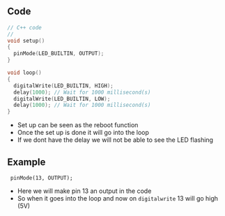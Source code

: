 ## Code 

```C
// C++ code
//
void setup()
{
  pinMode(LED_BUILTIN, OUTPUT);
}

void loop()
{
  digitalWrite(LED_BUILTIN, HIGH);
  delay(1000); // Wait for 1000 millisecond(s)
  digitalWrite(LED_BUILTIN, LOW);
  delay(1000); // Wait for 1000 millisecond(s)
}
```

- Set up can be seen as the reboot function
- Once the set up is done it will go into the loop
- If we dont have the delay we will not be able to see the LED flashing 

## Example

```
 pinMode(13, OUTPUT);
```

- Here we will make pin 13 an output in the code 
- So when it goes into the loop and now on `digitalwrite` 13 will go high (5V)